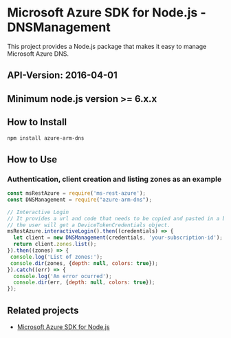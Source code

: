 # Microsoft Azure SDK for Node.js - DNSManagement

This project provides a Node.js package that makes it easy to manage Microsoft Azure DNS.
## API-Version: 2016-04-01
## Minimum node.js version >= 6.x.x

## How to Install

```bash
npm install azure-arm-dns
```

## How to Use

### Authentication, client creation and listing zones as an example

 ```javascript
 const msRestAzure = require('ms-rest-azure');
 const DNSManagement = require("azure-arm-dns");
 
 // Interactive Login
 // It provides a url and code that needs to be copied and pasted in a browser and authenticated over there. If successful, 
 // the user will get a DeviceTokenCredentials object.
 msRestAzure.interactiveLogin().then((credentials) => {
   let client = new DNSManagement(credentials, 'your-subscription-id');
   return client.zones.list();
 }).then((zones) => {
  console.log('List of zones:');
  console.dir(zones, {depth: null, colors: true});
}).catch((err) => {
   console.log('An error ocurred');
   console.dir(err, {depth: null, colors: true});
 });
```

## Related projects

- [Microsoft Azure SDK for Node.js](https://github.com/Azure/azure-sdk-for-node)